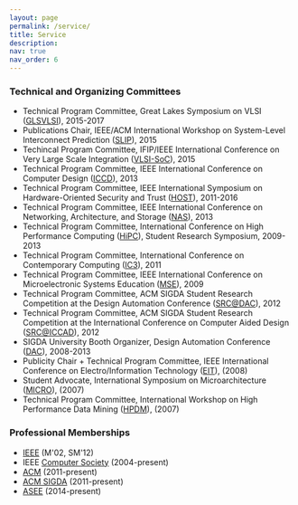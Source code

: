 ```yaml
---
layout: page
permalink: /service/
title: Service
description:
nav: true
nav_order: 6
---
```


<h3>Technical and Organizing Committees</h3>
<ul>
    <li>Technical Program Committee, Great Lakes Symposium on VLSI (<a href="http://www.glsvlsi.org">GLSVLSI</a>), 2015-2017</li>
	  <li>Publications Chair, IEEE/ACM International Workshop on System-Level Interconnect Prediction (<a href="http://www.sliponline.org">SLIP</a>), 2015</li>
	  <li>Techincal Program Committee, IFIP/IEEE International Conference on Very Large Scale Integration (<a href="http://www.vlsi-soc.com/">VLSI-SoC</a>), 2015</li>
	  <li>Technical Program Committee, IEEE International Conference on Computer Design (<a href="http://www.iccd-conf.com">ICCD</a>), 2013</li>
	  <li>Technical Program Committee, IEEE International Symposium on Hardware-Oriented Security and Trust (<a href="http://www.engr.uconn.edu/HOST">HOST</a>), 2011-2016</li>
	  <li>Technical Program Committee, IEEE International Conference on Networking, Architecture, and Storage (<a href="http://www.nas-conference.org">NAS</a>), 2013</li>
	  <li>Technical Program Committee, International Conference on High Performance Computing (<a href="http://www.hipc.org">HiPC</a>), Student Research Symposium, 2009-2013</li>
	  <li>Technical Program Committee, International Conference on Contemporary Computing (<a href="http://www.jiit.ac.in/jiit/ic3/">IC3</a>), 2011</li>
	  <li>Technical Program Committee, IEEE International Conference on Microelectronic Systems Education (<a href="https://mse.soe.ucsc.edu">MSE</a>), 2009</li>
	  <li>Technical Program Committee, ACM SIGDA Student Research Competition at the Design Automation Conference (<a href="http://www.dac.com">SRC@DAC</a>), 2012</li>
	  <li>Technical Program Committee, ACM SIGDA Student Research Competition at the International Conference on Computer Aided Design (<a href="http://www.iccad.com">SRC@ICCAD</a>), 2012</li>
	  <li>SIGDA University Booth Organizer, Design Automation Conference (<a href="http://www.dac.com">DAC</a>), 2008-2013</li>
	  <li>Publicity Chair + Technical Program Committee, IEEE International Conference on Electro/Information Technology (<a href="http://www.eit-conference.org">EIT</a>), (2008)</li>
	  <li>Student Advocate, International Symposium on Microarchitecture (<a href="http://www.microarch.org">MICRO</a>), (2007)</li>
	  <li>Technical Program Committee, International Workshop on High Performance Data Mining (<a href="http://www.ece.northwestern.edu/~yingliu/HPDM.html" target="new">HPDM</a>), (2007)</li>
</ul>


<h3>Professional Memberships</h3>
<ul>
	  <li><a href="http://www.ieee.org" target="_blank">IEEE</a>
	  (M'02, SM'12)</li>
	  <li>IEEE <a href="http://www.computer.org"
	  target="_blank">Computer Society</a> (2004-present)</li>
	  <li><a href="http://www.acm.org" target="_blank">ACM</a> (2011-present)</li>
	  <li><a href="http://sigda.org" target="_blank">ACM SIGDA</a> (2011-present)</li>
	  <li><a href="http://asee.org" target="_blank">ASEE</a> (2014-present)</li>
</ul>

